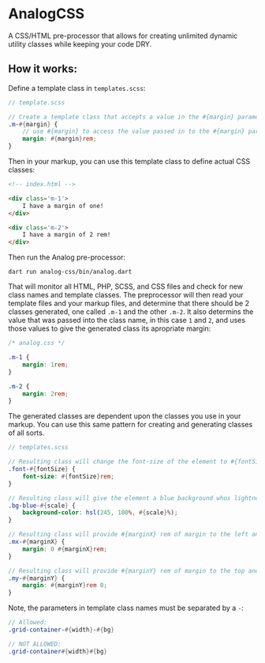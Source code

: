 # AnalogCSS

A CSS/HTML pre-processor that allows for creating unlimited dynamic utility classes while keeping your code DRY.  

## How it works:

Define a template class in `templates.scss`:

```scss
// template.scss

// Create a template class that accepts a value in the #{margin} parameter
.m-#{margin} {
    // use #{margin} to access the value passed in to the #{margin} parameter
    margin: #{margin}rem;
}
```

Then in your markup, you can use this template class to define actual CSS classes:

```html
<!-- index.html -->

<div class='m-1'>
    I have a margin of one!
</div>

<div class='m-2'>
    I have a margin of 2 rem!
</div>
```

Then run the Analog pre-processor:  
```
dart run analog-css/bin/analog.dart
```

That will monitor all HTML, PHP, SCSS, and CSS files and check for new class names and
template classes. The preprocessor will then read your template files and your markup files, and determine that there should be 2 classes generated, one called `.m-1` and the other `.m-2`. It also determins the value that was passed into the class name, in this case `1` and `2`, and uses those values to give the generated class its apropriate margin:


```css
/* analog.css */

.m-1 {
    margin: 1rem;
}

.m-2 {
    margin: 2rem;
}
```



The generated classes are dependent upon the classes you use in your markup.
You can use this same pattern for creating and generating classes of all sorts.


```SCSS
// templates.scss

// Resulting class will change the font-size of the element to #{fontSize} rem.
.font-#{fontSize} {
    font-size: #{fontSize}rem;
}

// Resulting class will give the element a blue background whos lightness/darkness is determined by #{scale}.
.bg-blue-#{scale} {
    background-color: hsl(245, 100%, #{scale}%);
}

// Resulting class will provide #{marginX} rem of margin to the left and right of the container.
.mx-#{marginX} {
    margin: 0 #{marginX}rem;
}

// Resulting class will provide #{marginY} rem of margin to the top and bottom of the container.
.my-#{marginY} {
    margin: #{marginY}rem 0;
}

```

Note, the parameters in template class names must be separated by a `-`:
```scss
// Allowed:
.grid-container-#{width}-#{bg}
```
```scss
// NOT ALLOWED:
.grid-container#{width}#{bg}
``` 

